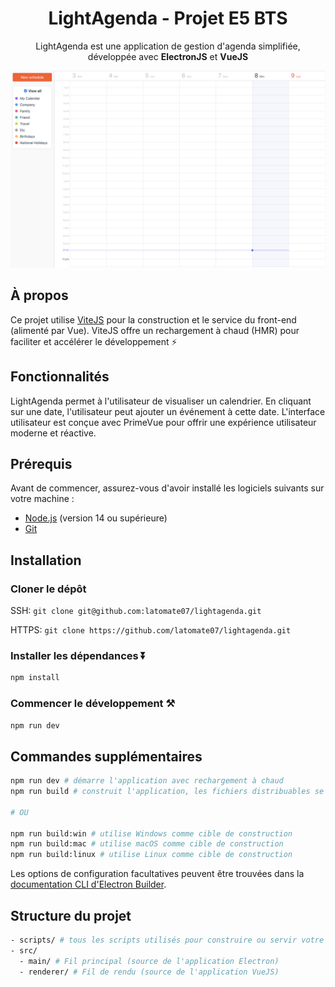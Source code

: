 <div align="center"> 

# LightAgenda - Projet E5 BTS

LightAgenda est une application de gestion d'agenda simplifiée, développée avec **ElectronJS** et **VueJS**

</div>

<img width="794" alt="image" src="art/screen.png">

## À propos

Ce projet utilise [ViteJS](https://vitejs.dev) pour la construction et le service du front-end (alimenté par Vue). ViteJS offre un rechargement à chaud (HMR) pour faciliter et accélérer le développement ⚡

## Fonctionnalités

LightAgenda permet à l'utilisateur de visualiser un calendrier. En cliquant sur une date, l'utilisateur peut ajouter un événement à cette date. L'interface utilisateur est conçue avec PrimeVue pour offrir une expérience utilisateur moderne et réactive.

## Prérequis

Avant de commencer, assurez-vous d'avoir installé les logiciels suivants sur votre machine :

- [Node.js](https://nodejs.org/) (version 14 ou supérieure)
- [Git](https://git-scm.com/)

## Installation

### Cloner le dépôt

SSH:
`git clone git@github.com:latomate07/lightagenda.git`

HTTPS:
`git clone https://github.com/latomate07/lightagenda.git`

### Installer les dépendances ⏬

```bash
npm install
```

### Commencer le développement ⚒️

```bash
npm run dev
```

## Commandes supplémentaires

```bash
npm run dev # démarre l'application avec rechargement à chaud
npm run build # construit l'application, les fichiers distribuables se trouvent dans le dossier "build"

# OU

npm run build:win # utilise Windows comme cible de construction
npm run build:mac # utilise macOS comme cible de construction
npm run build:linux # utilise Linux comme cible de construction
```

Les options de configuration facultatives peuvent être trouvées dans la [documentation CLI d'Electron Builder](https://www.electron.build/cli.html).

## Structure du projet

```bash
- scripts/ # tous les scripts utilisés pour construire ou servir votre application, modifiez-les à votre convenance.
- src/
  - main/ # Fil principal (source de l'application Electron)
  - renderer/ # Fil de rendu (source de l'application VueJS)
```